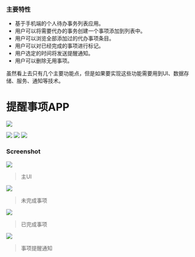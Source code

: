 ### 主要特性

- 基于手机端的个人待办事务列表应用。
- 用户可以将需要代办的事务创建一个事项添加到列表中。
- 用户可以浏览全部添加过的代办事项条目。
- 用户可以对已经完成的事项进行标记。
- 用户选定的时间将发送提醒通知。
- 用户可以删除无用事项。

虽然看上去只有几个主要功能点，但是如果要实现这些功能需要用到UI、数据存储、服务、通知等技术。

# 提醒事项APP

![](https://github.com/CAODONGXING/TododoList/blob/master/logo.jpg)
 
![](https://img.shields.io/github/issues/CAODONGXING/OnlineShop) ![](https://img.shields.io/github/forks/CAODONGXING/OnlineShop) ![](https://img.shields.io/github/stars/CAODONGXING/OnlineShop)

### Screenshot


![](https://github.com/CAODONGXING/TododoList/blob/master/ui.jpg)

> 主UI

![](https://github.com/CAODONGXING/TododoList/blob/master/MainActivity2.jpg)

> 未完成事项

![](https://github.com/CAODONGXING/TododoList/blob/master/MainActivity3.jpg)

> 已完成事项

![](https://github.com/CAODONGXING/TododoList/blob/master/AlarmReceiver.jpg)

> 事项提醒通知
